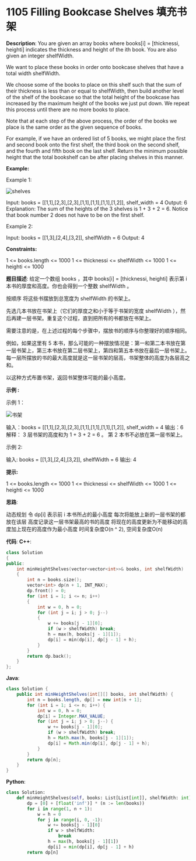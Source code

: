 # 1105 Filling Bookcase Shelves 填充书架

__Description__:
You are given an array books where books[i] = [thicknessi, heighti] indicates the thickness and height of the ith book. You are also given an integer shelfWidth.

We want to place these books in order onto bookcase shelves that have a total width shelfWidth.

We choose some of the books to place on this shelf such that the sum of their thickness is less than or equal to shelfWidth, then build another level of the shelf of the bookcase so that the total height of the bookcase has increased by the maximum height of the books we just put down. We repeat this process until there are no more books to place.

Note that at each step of the above process, the order of the books we place is the same order as the given sequence of books.

For example, if we have an ordered list of 5 books, we might place the first and second book onto the first shelf, the third book on the second shelf, and the fourth and fifth book on the last shelf.
Return the minimum possible height that the total bookshelf can be after placing shelves in this manner.

__Example:__

Example 1:

![shelves](https://assets.leetcode.com/uploads/2019/06/24/shelves.png)

Input: books = [[1,1],[2,3],[2,3],[1,1],[1,1],[1,1],[1,2]], shelf_width = 4
Output: 6
Explanation:
The sum of the heights of the 3 shelves is 1 + 3 + 2 = 6.
Notice that book number 2 does not have to be on the first shelf.

Example 2:

Input: books = [[1,3],[2,4],[3,2]], shelfWidth = 6
Output: 4

__Constraints:__

1 <= books.length <= 1000
1 <= thicknessi <= shelfWidth <= 1000
1 <= heighti <= 1000

__题目描述__:
给定一个数组 books ，其中 books[i] = [thicknessi, heighti] 表示第 i 本书的厚度和高度。你也会得到一个整数 shelfWidth 。

按顺序 将这些书摆放到总宽度为 shelfWidth 的书架上。

先选几本书放在书架上（它们的厚度之和小于等于书架的宽度 shelfWidth ），然后再建一层书架。重复这个过程，直到把所有的书都放在书架上。

需要注意的是，在上述过程的每个步骤中，摆放书的顺序与你整理好的顺序相同。

例如，如果这里有 5 本书，那么可能的一种摆放情况是：第一和第二本书放在第一层书架上，第三本书放在第二层书架上，第四和第五本书放在最后一层书架上。
每一层所摆放的书的最大高度就是这一层书架的层高，书架整体的高度为各层高之和。

以这种方式布置书架，返回书架整体可能的最小高度。

__示例 :__

示例 1：

![书架](https://assets.leetcode.com/uploads/2019/06/24/shelves.png)

输入：books = [[1,1],[2,3],[2,3],[1,1],[1,1],[1,1],[1,2]], shelf_width = 4
输出：6
解释：
3 层书架的高度和为 1 + 3 + 2 = 6 。
第 2 本书不必放在第一层书架上。

示例 2:

输入: books = [[1,3],[2,4],[3,2]], shelfWidth = 6
输出: 4

__提示:__

1 <= books.length <= 1000
1 <= thicknessi <= shelfWidth <= 1000
1 <= heighti <= 1000

__思路__:

动态规划
令 dp[i] 表示前 i 本书所占的最小高度
每次将能放上新的一层书架的都放在该层
高度记录这一层书架最高的书的高度
将现在的高度更新为不能移动的高度加上现在的高度作为最小高度
时间复杂度O(n ^ 2), 空间复杂度O(n)

__代码__:
__C++__:

```C++
class Solution 
{
public:
    int minHeightShelves(vector<vector<int>>& books, int shelfWidth) 
    {
        int n = books.size();
        vector<int> dp(n + 1, INT_MAX);
        dp.front() = 0;
        for (int i = 1; i <= n; i++) 
        {
            int w = 0, h = 0;
            for (int j = i; j > 0; j--) 
            {
                w += books[j - 1][0];
                if (w > shelfWidth) break;
                h = max(h, books[j - 1][1]);
                dp[i] = min(dp[i], dp[j - 1] + h);
            }
        }
        return dp.back();
    }
};
```

__Java__:

```Java
class Solution {
    public int minHeightShelves(int[][] books, int shelfWidth) {
        int n = books.length, dp[] = new int[n + 1];
        for (int i = 1; i <= n; i++) {
            int w = 0, h = 0;
            dp[i] = Integer.MAX_VALUE;
            for (int j = i; j > 0; j--) {
                w += books[j - 1][0];
                if (w > shelfWidth) break;
                h = Math.max(h, books[j - 1][1]);
                dp[i] = Math.min(dp[i], dp[j - 1] + h);
            }
        }
        return dp[n];
    }
}
```

__Python__:

```Python
class Solution:
    def minHeightShelves(self, books: List[List[int]], shelfWidth: int) -> int:
        dp = [0] + [float('inf')] * (n := len(books))
        for i in range(1, n + 1):
            w = h = 0
            for j in range(i, 0, -1):
                w += books[j - 1][0]
                if w > shelfWidth:
                    break
                h = max(h, books[j - 1][1])
                dp[i] = min(dp[i], dp[j - 1] + h)
        return dp[n]
```
